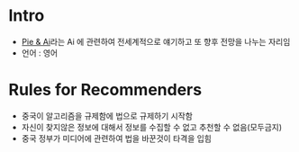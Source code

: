 # Intro
- [Pie & Ai](https://www.deeplearning.ai/events/)라는 Ai 
에 관련하여 전세계적으로 얘기하고 또 향후 전망을 나누는 자리임
- 언어 : 영어

# Rules for Recommenders
- 중국이 알고리즘을 규제함에 법으로 규제하기 시작함
- 자신이 찾지않은 정보에 대해서 정보를 수집할 수 없고 추천할 수 없음(모두금지)
- 중국 정부가 미디어에 관련하여 법을 바꾼것이 타격을 입힘
